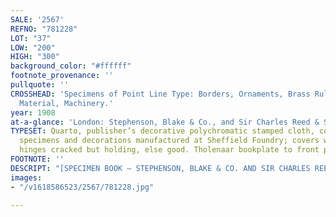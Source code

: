 ```yaml
---
SALE: '2567'
REFNO: "781228"
LOT: "37"
LOW: "200"
HIGH: "300"
background_color: "#ffffff"
footnote_provenance: ''
pullquote: ''
CROSSHEAD: 'Specimens of Point Line Type: Borders, Ornaments, Brass Rules, Printing
  Material, Machinery.'
year: 1908
at-a-glance: 'London: Stephenson, Blake & Co., and Sir Charles Reed & Sons, [1907].'
TYPESET: Quarto, publisher’s decorative polychromatic stamped cloth, contains type
  specimens and decorations manufactured at Sheffield Foundry; covers worn and soiled,
  hinges cracked but holding, else good. Tholenaar bookplate to front paste-down.
FOOTNOTE: ''
DESCRIPT: "[SPECIMEN BOOK — STEPHENSON, BLAKE & CO. AND SIR CHARLES REED & SONS]."
images:
- "/v1618586523/2567/781228.jpg"

---
```

